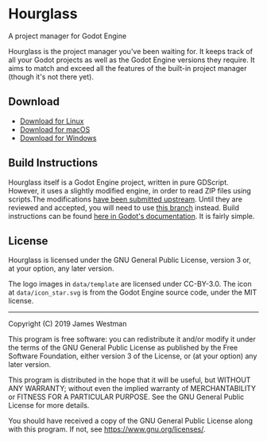 # Hourglass
A project manager for Godot Engine

Hourglass is the project manager you've been waiting for. It keeps
track of all your Godot projects as well as the Godot Engine versions they
require. It aims to match and exceed all the features of the built-in project
manager (though it's not there yet).

## Download
- [Download for Linux](https://flyingpimonster.gitlab.io/hourglass/hourglass-linux.tar.gz)
- [Download for macOS](https://flyingpimonster.gitlab.io/hourglass/hourglass-macos.zip)
- [Download for Windows](https://flyingpimonster.gitlab.io/hourglass/hourglass-windows.zip)

## Build Instructions
Hourglass itself is a Godot Engine project, written in pure GDScript. However, it
uses a slightly modified engine, in order to read ZIP files using scripts.The
modifications [have been submitted upstream](https://github.com/godotengine/godot/pull/34444).
Until they are reviewed and accepted, you will need to use
[this branch](https://github.com/flyingpimonster/godot/tree/zip-module) instead.
Build instructions can be found
[here in Godot's documentation](https://docs.godotengine.org/en/latest/development/compiling/index.html). It is fairly simple.

## License
Hourglass is licensed under the GNU General Public License, version
3 or, at your option, any later version.

The logo images in `data/template` are licensed under CC-BY-3.0. The icon
at `data/icon_star.svg` is from the Godot Engine source code, under the MIT
license.

---

Copyright (C) 2019 James Westman

This program is free software: you can redistribute it and/or modify
it under the terms of the GNU General Public License as published by
the Free Software Foundation, either version 3 of the License, or
(at your option) any later version.

This program is distributed in the hope that it will be useful,
but WITHOUT ANY WARRANTY; without even the implied warranty of
MERCHANTABILITY or FITNESS FOR A PARTICULAR PURPOSE.  See the
GNU General Public License for more details.

You should have received a copy of the GNU General Public License
along with this program.  If not, see <https://www.gnu.org/licenses/>.
